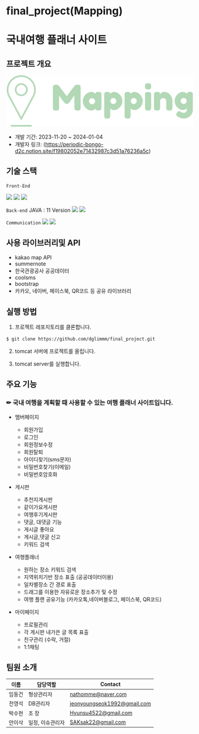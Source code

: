 # final_project(Mapping)
# 국내여행 플래너 사이트

## 프로젝트 개요

![로고](src/main/webapp/resources/images/logo_001.png)

- 개발 기간: 2023-11-20 ~ 2024-01-04
- 개발자 링크: (https://periodic-bongo-d2c.notion.site/f19802052e71432987c3d51a76236a5c)

## 기술 스택
`Front-End` 

<img src="https://img.shields.io/badge/javascript-000000?style=flat-square&logo=javascript&logoColor=#F7DF1E"/>
<img src="https://img.shields.io/badge/html5-000000?style=flat-square&logo=html5&logoColor=#E34F26"/>
<img src="https://img.shields.io/badge/css3-000000?style=flat-square&logo=css3&logoColor=#1572B6"/>


`Back-end`
JAVA : 11 Version
<img src="https://img.shields.io/badge/oracle-4479A1?style=flat-square&logo=oracle&logoColor=#F80000">
<img src="https://img.shields.io/badge/spring-4479A1?style=flat-square&logo=spring&logoColor=#6DB33F">


`Communication`
<img src="https://img.shields.io/badge/notion-000000?style=flat-square&logo=notion&logoColor=white">
<img src="https://img.shields.io/badge/github-181717?style=flat-square&logo=github&logoColor=white">

## 사용 라이브러리및 API
- kakao map API
- summernote
- 한국관광공사 공공데이터
- coolsms
- bootstrap
- 카카오, 네이버, 페이스북, QR코드 등 공유 라이브러리

## 실행 방법

1. 프로젝트 레포지토리를 클론합니다.

```sh
$ git clone https://github.com/dglimmm/final_project.git
```

2. tomcat 서버에 프로젝트를 올립니다.

3. tomcat server를 실행합니다.


## 주요 기능

### ✏ 국내 여행을 계획할 때 사용할 수 있는 여행 플래너 사이트입니다.  

+ 멤버페이지
  + 회원가입
  + 로그인
  + 회원정보수정
  + 회원탈퇴
  + 아이디찾기(sms문자)
  + 비밀번호찾기(이메일)
  + 비밀번호암호화

+ 게시판
  + 추천지게시판
  + 같이가요게시판
  + 여행후기게시판
  + 댓글, 대댓글 기능
  + 게시글 좋아요
  + 게시글,댓글 신고
  + 키워드 검색
 
+ 여행플래너
  + 원하는 장소 키워드 검색
  + 지역위치기반 장소 표출 (공공데이터이용)
  + 일차별장소 간 경로 표출
  + 드래그를 이용한 자유로운 장소추가 및 수정
  + 여행 플랜 공유기능 (카카오톡,네이버블로그, 페이스북, QR코드)

+ 마이페이지
  + 프로필관리
  + 각 게시판 내가쓴 글 목록 표출
  + 친구관리 (수락, 거절)
  + 1:1채팅
    
## 팀원 소개

| 이름 | 담당역할 | Contact |
| --- | --- | --- |
| 임동건 | 형상관리자 | nathomme@naver.com |
| 전영석 | DB관리자  | jeonyoungseok1992@gmail.com |
| 박수현 | 조    장 | Hyunsu4522@gmail.com |
| 안이삭 | 일정, 이슈관리자 | SAKsak22@gmail.com |

